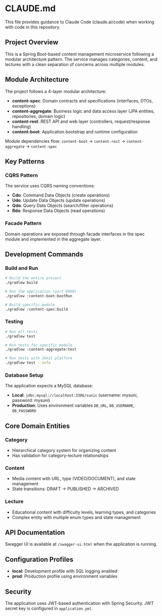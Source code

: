 # CLAUDE.md

This file provides guidance to Claude Code (claude.ai/code) when working with code in this repository.

## Project Overview

This is a Spring Boot-based content management microservice following a modular architecture pattern. The service manages categories, content, and lectures with a clean separation of concerns across multiple modules.

## Module Architecture

The project follows a 4-layer modular architecture:

- **content-spec**: Domain contracts and specifications (interfaces, DTOs, exceptions)
- **content-aggregate**: Business logic and data access layer (JPA entities, repositories, domain logic)
- **content-rest**: REST API and web layer (controllers, request/response handling)
- **content-boot**: Application bootstrap and runtime configuration

Module dependencies flow: `content-boot` → `content-rest` → `content-aggregate` → `content-spec`

## Key Patterns

### CQRS Pattern
The service uses CQRS naming conventions:
- **Cdo**: Command Data Objects (create operations)
- **Udo**: Update Data Objects (update operations) 
- **Qdo**: Query Data Objects (search/filter operations)
- **Rdo**: Response Data Objects (read operations)

### Facade Pattern
Domain operations are exposed through facade interfaces in the spec module and implemented in the aggregate layer.

## Development Commands

### Build and Run
```bash
# Build the entire project
./gradlew build

# Run the application (port 8080)
./gradlew :content-boot:bootRun

# Build specific module
./gradlew :content-spec:build
```

### Testing
```bash
# Run all tests
./gradlew test

# Run tests for specific module
./gradlew :content-aggregate:test

# Run tests with JUnit platform
./gradlew test --info
```

### Database Setup
The application expects a MySQL database:
- **Local**: `jdbc:mysql://localhost:3306/sunic` (username: mysuni, password: mysuni)
- **Production**: Uses environment variables `DB_URL`, `DB_USERNAME`, `DB_PASSWORD`

## Core Domain Entities

### Category
- Hierarchical category system for organizing content
- Has validation for category-lecture relationships

### Content
- Media content with URL, type (VIDEO/DOCUMENT), and state management
- State transitions: DRAFT → PUBLISHED → ARCHIVED

### Lecture
- Educational content with difficulty levels, learning types, and categories
- Complex entity with multiple enum types and state management

## API Documentation

Swagger UI is available at `/swagger-ui.html` when the application is running.

## Configuration Profiles

- **local**: Development profile with SQL logging enabled
- **prod**: Production profile using environment variables

## Security

The application uses JWT-based authentication with Spring Security. JWT secret key is configured in `application.yml`.